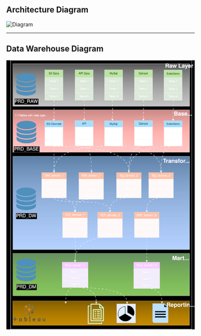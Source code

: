## Architecture Diagram
![Diagram](Diagram.svg)

---

## Data Warehouse Diagram
![Diagram](Datawarehouse_Diagram.svg)
